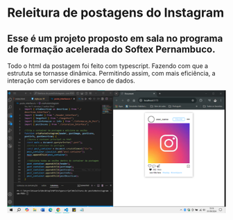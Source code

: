 # Releitura de postagens do Instagram

## Esse é um projeto proposto em sala no programa de formação acelerada do Softex Pernambuco.

Todo o html da postagem foi feito com typescript. 
Fazendo com que a estrututa se tornasse dinâmica. 
Permitindo assim, com mais eficiência, a interação com servidores e banco de dados. 

![](./images/postInstaDinamico.png)

